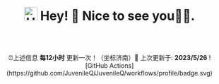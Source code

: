 [comment]: <> (⏳ Year progress { ███████████▁▁▁▁▁▁▁▁▁▁▁▁▁▁▁▁▁▁▁ } 39.77 %)

<p align="center">
    
</p>

<br/>

<h1 align="center"><img src="https://emojis.slackmojis.com/emojis/images/1531849430/4246/blob-sunglasses.gif?1531849430" width="30" alt='Hello'/> Hey! 👋  Nice to see you💬✨.</h1>
<br/>


<br/>
<p align="center">
    ⏰上述信息 <b>每12小时</b> 更新一次！（坐标济南）🌱 上次更新于: <b>2023/5/26</b> ![GitHub Actions](https://github.com/JuvenileQ/JuvenileQ/workflows/profile/badge.svg)
</p>

